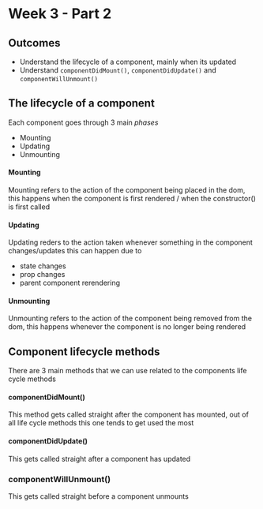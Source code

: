 <!-- @format -->

# Week 3 - Part 2

## Outcomes  
- Understand the lifecycle of a component, mainly when its updated
- Understand `componentDidMount()`, `componentDidUpdate()` and `componentWillUnmount()`

## The lifecycle of a component
Each component goes through 3 main *phases* 
- Mounting 
- Updating 
- Unmounting 

#### Mounting 
Mounting refers to the action of the component being placed in the dom, this happens when the component is first rendered / when the constructor() is first called

#### Updating
Updating reders to the action taken whenever something in the component changes/updates this can happen due to 
- state changes 
- prop changes 
- parent component rerendering

#### Unmounting 
Unmounting refers to the action of the component being removed from the dom, this happens whenever the component is no longer being rendered 


## Component lifecycle methods
There are 3 main methods that we can use related to the components life cycle methods 

#### componentDidMount()
This method gets called straight after the component has mounted, out of all life cycle methods this one tends to get used the most 

#### componentDidUpdate()
This gets called straight after a component has updated

### componentWillUnmount()
This gets called straight before a component unmounts    